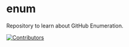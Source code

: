 # enum
Repository to learn about GitHub Enumeration.













































































































































































[![Contributors](https://img.shields.io/badge/Contributors-3-brightgreen)](https://github.com/EurydiceCorp/enum/graphs/contributors)
